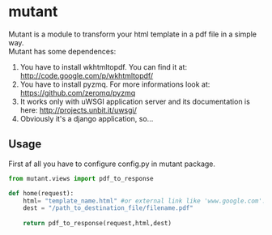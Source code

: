mutant
=============

Mutant is a module to transform your html template in a pdf file in a simple way.<br/>
Mutant has some dependences:<br/>
1) You have to install wkhtmltopdf. You can find it at: http://code.google.com/p/wkhtmltopdf/<br/>
2) You have to install pyzmq. For more informations look at: https://github.com/zeromq/pyzmq<br/>
3) It works only with uWSGI application server and its documentation is here: http://projects.unbit.it/uwsgi/<br/>
4) Obviously it's a django application, so...<br/>

## Usage

First af all you have to configure config.py in mutant package.

``` py
from mutant.views import pdf_to_response

def home(request): 
    html= "template_name.html" #or external link like 'www.google.com'. In this case you have to set ext_url = True in pdf_to_response
    dest = "/path_to_destination_file/filename.pdf"
    
    return pdf_to_response(request,html,dest)

```
